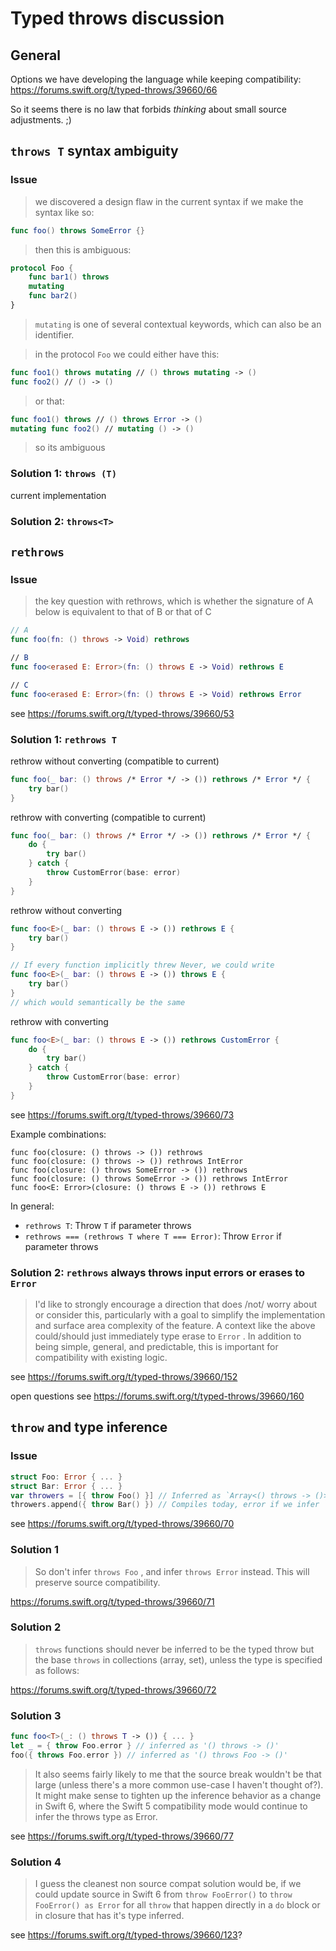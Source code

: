 # Typed throws discussion

## General

Options we have developing the language while keeping compatibility: https://forums.swift.org/t/typed-throws/39660/66

So it seems there is no law that forbids *thinking* about small source adjustments. ;)

## `throws T` syntax ambiguity

### Issue

> we discovered a design flaw in the current syntax
> if we make the syntax like so:

```swift
func foo() throws SomeError {}
```

> then this is ambiguous:

```swift
protocol Foo {
    func bar1() throws
    mutating
    func bar2()
}
```

> `mutating` is one of several contextual keywords, which can also be an identifier.

> in the protocol `Foo` we could either have this:

```swift
func foo1() throws mutating // () throws mutating -> ()
func foo2() // () -> ()
```

> or that:

```swift
func foo1() throws // () throws Error -> ()
mutating func foo2() // mutating () -> ()
```

> so its ambiguous

### Solution 1: `throws (T)`

current implementation

### Solution 2: `throws<T>`

## `rethrows`

### Issue

> the key question with rethrows, which is whether the signature of A below is equivalent to that of B or that of C

```swift
// A
func foo(fn: () throws -> Void) rethrows

// B
func foo<erased E: Error>(fn: () throws E -> Void) rethrows E

// C
func foo<erased E: Error>(fn: () throws E -> Void) rethrows Error
```

see https://forums.swift.org/t/typed-throws/39660/53

### Solution 1: `rethrows T`

rethrow without converting (compatible to current)

```swift
func foo(_ bar: () throws /* Error */ -> ()) rethrows /* Error */ {
    try bar()
}
```

rethrow with converting (compatible to current)

```swift
func foo(_ bar: () throws /* Error */ -> ()) rethrows /* Error */ {
    do {
        try bar()
    } catch {
        throw CustomError(base: error)
    }
}
```

rethrow without converting

```swift
func foo<E>(_ bar: () throws E -> ()) rethrows E {
    try bar()
}

// If every function implicitly threw Never, we could write
func foo<E>(_ bar: () throws E -> ()) throws E {
    try bar()
}
// which would semantically be the same
```

rethrow with converting

```swift
func foo<E>(_ bar: () throws E -> ()) rethrows CustomError {
    do {
        try bar()
    } catch {
        throw CustomError(base: error)
    }
}
```

see https://forums.swift.org/t/typed-throws/39660/73

Example combinations:

```
func foo(closure: () throws -> ()) rethrows
func foo(closure: () throws -> ()) rethrows IntError
func foo(closure: () throws SomeError -> ()) rethrows
func foo(closure: () throws SomeError -> ()) rethrows IntError
func foo<E: Error>(closure: () throws E -> ()) rethrows E
```

In general:

- `rethrows T`: Throw `T` if parameter throws
- `rethrows === (rethrows T where T === Error)`: Throw `Error` if parameter throws

### Solution 2: `rethrows` always throws input errors or erases to `Error`

> I'd like to strongly encourage a direction that does /not/ worry about or consider this, particularly with a goal to simplify the implementation and surface area complexity of the feature. A context like the above could/should just immediately type erase to `Error` . In addition to being simple, general, and predictable, this is important for compatibility with existing logic.

see https://forums.swift.org/t/typed-throws/39660/152

open questions see https://forums.swift.org/t/typed-throws/39660/160

## `throw` and type inference

### Issue

```swift
struct Foo: Error { ... }
struct Bar: Error { ... }
var throwers = [{ throw Foo() }] // Inferred as `Array<() throws -> ()>`, or `Array<() throws Foo -> ()>`?
throwers.append({ throw Bar() }) // Compiles today, error if we infer `throws Foo`
```

see https://forums.swift.org/t/typed-throws/39660/70

### Solution 1

> So don't infer `throws Foo` , and infer `throws Error` instead. This will preserve source compatibility.

https://forums.swift.org/t/typed-throws/39660/71

### Solution 2

> `throws` functions should never be inferred to be the typed throw but the base `throws` in collections (array, set), unless the type is specified as follows:

https://forums.swift.org/t/typed-throws/39660/72

### Solution 3

```swift
func foo<T>(_: () throws T -> ()) { ... }
let _ = { throw Foo.error } // inferred as '() throws -> ()'
foo({ throws Foo.error }) // inferred as '() throws Foo -> ()'
```

> It also seems fairly likely to me that the source break wouldn't be that large (unless there's a more common use-case I haven't thought of?). It might make sense to tighten up the inference behavior as a change in Swift 6, where the Swift 5 compatibility mode would continue to infer the throws type as Error.

see https://forums.swift.org/t/typed-throws/39660/77

### Solution 4

> I guess the cleanest non source compat solution would be, if we could update source in Swift 6 from `throw FooError()` to `throw FooError() as Error` for all `throw` that happen directly in a `do` block or in closure that has it's type inferred.

see https://forums.swift.org/t/typed-throws/39660/123?
